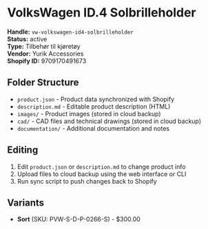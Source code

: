 # VolksWagen ID.4 Solbrilleholder

**Handle:** `vw-volkswagen-id4-solbrilleholder`  
**Status:** active  
**Type:** Tilbehør til kjøretøy  
**Vendor:** Yurik Accessories  
**Shopify ID:** 9709170491673  

## Folder Structure

- `product.json` - Product data synchronized with Shopify
- `description.md` - Editable product description (HTML)
- `images/` - Product images (stored in cloud backup)
- `cad/` - CAD files and technical drawings (stored in cloud backup)
- `documentation/` - Additional documentation and notes

## Editing

1. Edit `product.json` or `description.md` to change product info
2. Upload files to cloud backup using the web interface or CLI
3. Run sync script to push changes back to Shopify

## Variants

- **Sort** (SKU: PVW-S-D-P-0266-S) - $300.00

